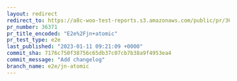 ```yaml
---
layout: redirect
redirect_to: https://a8c-woo-test-reports.s3.amazonaws.com/public/pr/36371/e2e/index.html
pr_number: 36371
pr_title_encoded: "E2e%2Fjn+atomic"
pr_test_type: e2e
last_published: "2023-01-11 09:21:09 +0000"
commit_sha: 7176c750f38756c65db37c07cb7b38a9f4953ea4
commit_message: "Add changelog"
branch_name: e2e/jn-atomic
---
```

